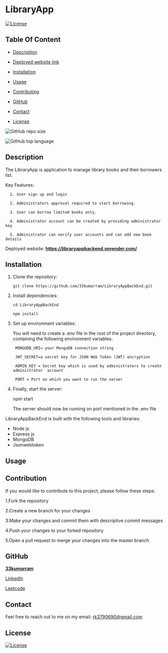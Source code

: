 # LibraryApp

  [![License](https://img.shields.io/static/v1?label=License&message=MIT&color=blue&?style=plastic&logo=appveyor)](https://opensource.org/license/MIT)



## Table Of Content

- [Description](#description)
- [Deployed website link](#deployedWebsite)
- [Installation](#installation)
- [Usage](#usage)
- [Contributing](#contribution)

- [GitHub](#github)
- [Contact](#contact)
- [License](#license)




![GitHub repo size](https://img.shields.io/github/repo-size/33kumarram/NodeOtpLoginApi?style=plastic)

  ![GitHub top language](https://img.shields.io/github/languages/top/33kumarram/NodeOtpLoginApi?style=plastic)



## Description

  The LibraryApp is application to manage library books and their borrowers list.
  
  
  
  Key Features:
  
      1. User sign up and login
      
      2. Administrators approval required to start borrowing.
      
      3. User can borrow limited books only.

      4. Administrator account can be created by providing administrator key

      5. Administrator can verify user accounts and can add new book details







<p>Deployed website: <strong><a href="https://libraryappbackend.onrender.com/">https://libraryappbackend.onrender.com/</a></strong>








## Installation

1. Clone the repository:

       git clone https://github.com/33kumarram/LibraryAppBackEnd.git


2. Install dependencies:

       cd LibraryAppBackEnd

       npm install


3. Set up environment variables:
  
      You will need to create a .env file in the root of the project directory, containing the following environment variables:

        MONGODB_URI= your MongoDB connection string

        JWT_SECRET=a secret key for JSON Web Token (JWT) encryption

        ADMIN_KEY = Secret key which is used by administrators to create administrator  account 

        PORT = Port on which you want to run the server

4. Finally, start the server:

     npm start

     The server should now be running on port mentioned in the .env file





LibraryAppBackEnd is built with the following tools and libraries: <ul><li>Node js </li><li>Express js </li><li>MongoDB </li><li>Jsonwebtoken</li></ul>





## Usage


## Contribution
 
If you would like to contribute to this project, please follow these steps:

1.Fork the repository

2.Create a new branch for your changes

3.Make your changes and commit them with descriptive commit messages

4.Push your changes to your forked repository

5.Open a pull request to merge your changes into the master branch








## GitHub

<a href="https://github.com/33kumarram"><strong>33kumarram</a></strong>



<a href="https://www.linkedin.com/in/ramesh-kumar-33613a174/">LinkedIn</a></strong></p>


<a href="https://leetcode.com/kumarram/">Leetcode</a></strong></p>





## Contact

Feel free to reach out to me on my email:
rk3790690@gmail.com





## License

[![License](https://img.shields.io/static/v1?label=Licence&message=MIT&color=blue)](https://opensource.org/license/MIT)


